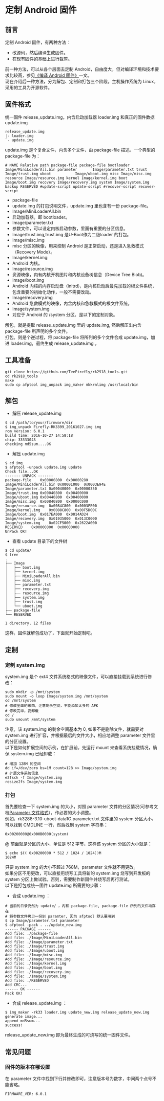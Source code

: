 # 定制 Android 固件

## 前言

定制 Android 固件，有两种方法：  

* 改源码，然后编译生成固件。  
* 在现有固件的基础上进行裁剪。  

前一种方法，可以从各个层面去定制 Android，自由度大，但对编译环境和技术要求比较高，参见[《编译 Android 固件》](compile_android_firmware.html)一文。  
现在介绍后一种方法，分为解包、定制和打包三个阶段。主机操作系统为 Linux，采用的工具为开源软件。  

## 固件格式

统一固件 release_update.img，内含启动加载器 loader.img 和真正的固件数据 update.img
```
release_update.img
|- loader.img
`- update.img
```
update.img 是个复合文件，内含多个文件，由 package-file 描述。一个典型的 package-file 为：  
```
# NAME Relative path package-file package-file bootloader Image/MiniLoaderAll.bin parameter       Image/parameter.txt trust           Image/trust.img uboot           Image/uboot.img misc Image/misc.img resource Image/resource.img kernel Image/kernel.img boot            Image/boot.img recovery Image/recovery.img system Image/system.img backup RESERVED #update-script update-script #recover-script recover-script
```

* package-file
* update.img 的打包说明文件，update.img 里也含有一份 package-file。
* Image/MiniLoaderAll.bin
* 启动加载器，即 bootloader。
* Image/parameter.txt
* 参数文件，可以设定内核启动参数，里面有重要的分区信息。
* Image/trust.img,trust.img 是U-Boot作为二级loader 的打包。
* Image/misc.img
* misc 分区的映像，用来控制 Android 是正常启动，还是进入急救模式（Recovery Mode）。
* Image/kernel.img
* Android 内核。
* Image/resource.img
* 资源映像，内有内核开机图片和内核设备树信息（Device Tree Blob)。
* Image/boot.img
* Android 内核的内存启动盘（initrd)，是内核启动后最先加载的根文件系统，包含重要的初始化动作，一般不需要改动。
* Image/recovery.img
* Android 急救模式的映像，内含内核和急救模式的根文件系统。
* Image/system.img
* 对应于 Android 的 /system 分区，是以下的定制对象。

解包，就是提取 release_update.img 里的 update.img, 然后解压出内含 package-file 所声明的多个文件。  
打包，则是个逆过程，将 package-file 将所列的多个文件合成 update.img，加进 loader.img，最终生成 release_update.img 。

## 工具准备
```
git clone https://github.com/TeeFirefly/rk2918_tools.git
cd rk2918_tools
make
sudo cp afptool img_unpack img_maker mkkrnlimg /usr/local/bin
```

## 解包

* 解压 release_update.img
```
$ cd /path/to/your/firmware/dir
$ img_unpack Firefly-RK3399_20161027.img img
rom version: 6.0.1
build time: 2016-10-27 14:58:18
chip: 33333043
checking md5sum....OK
```

* 解压 update.img
```
$ cd img
$ afptool -unpack update.img update
Check file...OK
------- UNPACK -------
package-file	0x00000800	0x00000280
Image/MiniLoaderAll.bin	0x00001000	0x0003E94E
Image/parameter.txt	0x00040000	0x00000350
Image/trust.img	0x00040800	0x00400000
Image/uboot.img	0x00440800	0x00400000
Image/misc.img	0x00840800	0x0000C000
Image/resource.img	0x0084C800	0x0003FE00
Image/kernel.img	0x0088C800	0x00F5D00C
Image/boot.img	0x017EA000	0x0014AD24
Image/recovery.img	0x01935000	0x013C0000
Image/system.img	0x02CF5000	0x2622A000
RESERVED	0x00000000	0x00000000
UnPack OK!
```

* 查看 update 目录下的文件树
```
$ cd update/
$ tree
.
├── Image
│   ├── boot.img
│   ├── kernel.img
│   ├── MiniLoaderAll.bin
│   ├── misc.img
│   ├── parameter.txt
│   ├── recovery.img
│   ├── resource.img
│   ├── system.img
│   ├── trust.img
│   └── uboot.img
├── package-file
└── RESERVED

1 directory, 12 files
```

这样，固件就解包成功了，下面就开始定制吧。

## 定制

### 定制 system.img

system.img 是个 ext4 文件系统格式的映像文件，可以直接挂载到系统进行修改：
```
sudo mkdir -p /mnt/system
sudo mount -o loop Image/system.img /mnt/system
cd /mnt/system
# 修改里面的东西，注意剩余空间，不能添加太多的 APK
# 修改完毕，要卸载
cd /
sudo umount /mnt/system
```

注意，该 system.img 的剩余空间基本为 0, 如果不是删除文件，就需要对 system.img 进行扩容，并根据最后的文件大小，相应地调整 parameter 文件里的分区设置。  
以下是如何扩展空间的示例，在扩展前，先运行 mount 来查看系统挂载情况，确保 system.img 已经卸载：
```
# 增加 128M 的空间
dd if=/dev/zero bs=1M count=128 >> Image/system.img
# 扩展文件系统信息
e2fsck -f Image/system.img
resize2fs Image/system.img
```
### 打包
首先要检查一下 system.img 的大小，对照 parameter 文件的分区情况(可参考文档[Parameter 文件格式](http://www.t-firefly.com/download/firefly-rk3288/rockchip/Rockchip%20Parameter%20File%20Format%20Ver1.3.pdf)），作必要的大小调整。   
例如，rk3288-3.10-uboot-data1G.parameter.txt 文件里的 system 分区大小，可以找到 CMDLINE 一行，然后找到 system 字符串：
```
0x00200000@0x000B0000(system)
```
@ 前面就是分区的大小，单位是 512 字节，这样该 system 分区的大小就是：
```
$ echo $(( 0x00200000 * 512 / 1024 / 1024))M
1024M
```

只要 system.img 的大小不超过 768M，parameter 文件就不用更改。   
如果分区不用更改，可以直接用烧写工具将新的 system.img 烧写到开发板的 system 分区上做试验。否则，需要制作新固件并烧写后再行测试。   
以下是打包成统一固件 update.img 所需要的步骤： 

* 合成 update.img ：
```
# 当前的目录仍然为 update/ ，内有 package-file, package-file 所列的文件均存在
# 将参数文件拷贝一份到 paramter, 因为 afptool 默认要用到
$ cp Image/parameter.txt parameter
$ afptool -pack . ../update_new.img
------ PACKAGE ------
Add file: ./package-file
Add file: ./Image/MiniLoaderAll.bin
Add file: ./Image/parameter.txt
Add file: ./Image/trust.img
Add file: ./Image/uboot.img
Add file: ./Image/misc.img
Add file: ./Image/resource.img
Add file: ./Image/kernel.img
Add file: ./Image/boot.img
Add file: ./Image/recovery.img
Add file: ./Image/system.img
Add file: ./RESERVED
Add CRC...
------ OK ------
Pack OK!
```

* 合成 release_update.img ：
```
$ img_maker -rk33 loader.img update_new.img release_update_new.img
generate image...
append md5sum...
success!
```
release_update_new.img 即为最终生成的可烧写的统一固件文件。

## 常见问题

### 固件的版本在哪设置
在 parameter 文件中找到下行并修改即可，注意版本号为数字，中间两个点号不能省略。
```
FIRMWARE_VER: 6.0.1
```